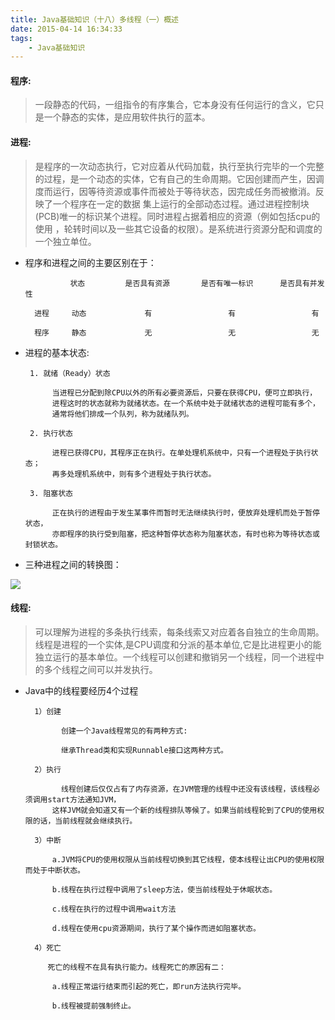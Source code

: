 ```yaml
---
title: Java基础知识（十八）多线程（一）概述
date: 2015-04-14 16:34:33
tags: 
	- Java基础知识
---
```


#### 程序:
>一段静态的代码，一组指令的有序集合，它本身没有任何运行的含义，它只是一个静态的实体，是应用软件执行的蓝本。

#### 进程:
>是程序的一次动态执行，它对应着从代码加载，执行至执行完毕的一个完整的过程，是一个动态的实体，它有自己的生命周期。它因创建而产生，因调度而运行，因等待资源或事件而被处于等待状态，因完成任务而被撤消。反映了一个程序在一定的数据 集上运行的全部动态过程。通过进程控制块(PCB)唯一的标识某个进程。同时进程占据着相应的资源（例如包括cpu的使用 ，轮转时间以及一些其它设备的权限）。是系统进行资源分配和调度的一个独立单位。

* 程序和进程之间的主要区别在于：

                状态         是否具有资源       是否有唯一标识      是否具有并发性

        进程     动态             有                 有                 有

        程序     静态             无                 无                 无     

* 进程的基本状态:

	   1. 就绪（Ready）状态
	
	       	当进程已分配到除CPU以外的所有必要资源后，只要在获得CPU，便可立即执行，
			进程这时的状态就称为就绪状态。在一个系统中处于就绪状态的进程可能有多个，
			通常将他们排成一个队列，称为就绪队列。
	
	   2. 执行状态
	
	       	进程已获得CPU，其程序正在执行。在单处理机系统中，只有一个进程处于执行状态；
			再多处理机系统中，则有多个进程处于执行状态。
	
	   3. 阻塞状态
	
	       	正在执行的进程由于发生某事件而暂时无法继续执行时，便放弃处理机而处于暂停状态，
			亦即程序的执行受到阻塞，把这种暂停状态称为阻塞状态，有时也称为等待状态或封锁状态。

* 三种进程之间的转换图：

![](https://raw.githubusercontent.com/KL3Answer/KL3Answer.github.io/hexo/source/pics/thread_pic01.jpg)

 


#### 线程:
>可以理解为进程的多条执行线索，每条线索又对应着各自独立的生命周期。线程是进程的一个实体,是CPU调度和分派的基本单位,它是比进程更小的能独立运行的基本单位。一个线程可以创建和撤销另一个线程，同一个进程中的多个线程之间可以并发执行。

* Java中的线程要经历4个过程

        1）创建

              创建一个Java线程常见的有两种方式:

              继承Thread类和实现Runnable接口这两种方式。

        2）执行

              线程创建后仅仅占有了内存资源，在JVM管理的线程中还没有该线程，该线程必须调用start方法通知JVM，
			这样JVM就会知道又有一个新的线程排队等候了。如果当前线程轮到了CPU的使用权限的话，当前线程就会继续执行。

        3）中断

            a.JVM将CPU的使用权限从当前线程切换到其它线程，使本线程让出CPU的使用权限而处于中断状态。

            b.线程在执行过程中调用了sleep方法，使当前线程处于休眠状态。

            c.线程在执行的过程中调用wait方法

            d.线程在使用cpu资源期间，执行了某个操作而进如阻塞状态。

        4）死亡

           死亡的线程不在具有执行能力。线程死亡的原因有二：

            a.线程正常运行结束而引起的死亡，即run方法执行完毕。

            b.线程被提前强制终止。